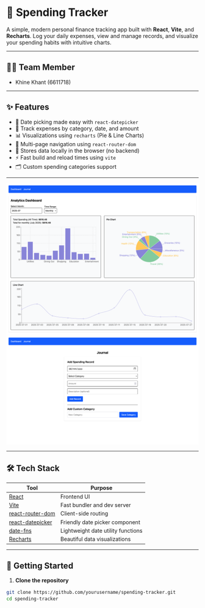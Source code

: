 # 💸 Spending Tracker

A simple, modern personal finance tracking app built with **React**, **Vite**, and **Recharts**. Log your daily expenses, view and manage records, and visualize your spending habits with intuitive charts.

---

## 🥷🏼 Team Member

- Khine Khant (6611718)

---

## ✨ Features

- 📅 Date picking made easy with `react-datepicker`
- 🧾 Track expenses by category, date, and amount
- 📊 Visualizations using `recharts` (Pie & Line Charts)
- 📂 Multi-page navigation using `react-router-dom`
- 🧠 Stores data locally in the browser (no backend)
- ⚡ Fast build and reload times using `vite`
- 🗂️ Custom spending categories support

---

![Spending Tracker Screenshot1](./screenshots/screenshot1.png)
![Spending Tracker Screenshot2](./screenshots/screenshot2.png)

---

## 🛠 Tech Stack

| Tool                                             | Purpose                            |
| ------------------------------------------------ | ---------------------------------- |
| [React](https://reactjs.org/)                    | Frontend UI                        |
| [Vite](https://vitejs.dev/)                      | Fast bundler and dev server        |
| [react-router-dom](https://reactrouter.com/)     | Client-side routing                |
| [react-datepicker](https://reactdatepicker.com/) | Friendly date picker component     |
| [date-fns](https://date-fns.org/)                | Lightweight date utility functions |
| [Recharts](https://recharts.org/)                | Beautiful data visualizations      |

---

## 🚀 Getting Started

1. **Clone the repository**

```bash
git clone https://github.com/yourusername/spending-tracker.git
cd spending-tracker
```
